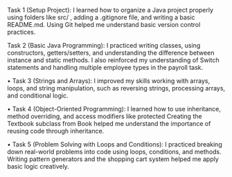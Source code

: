 Task 1 (Setup Project):
I learned how to organize a Java project properly using folders like src/ , adding a .gitignore file, and writing a basic README.md. Using Git helped me understand basic version control practices.

Task 2 (Basic Java Programming):
I practiced writing classes, using constructors, getters/setters, and understanding the difference between instance and static methods. I also reinforced my understanding of Switch statements and handling multiple employee types in the payroll task.

•  Task 3 (Strings and Arrays):
I improved my skills working with arrays, loops, and string manipulation, such as reversing strings, processing arrays, and conditional logic.

•  Task 4 (Object-Oriented Programming):
I learned how to use inheritance, method overriding, and access modifiers like protected Creating the Textbook subclass from Book helped me understand the importance of reusing code through inheritance.

•  Task 5 (Problem Solving with Loops and Conditions):
I practiced breaking down real-world problems into code using loops, conditions, and methods. Writing pattern generators and the shopping cart system helped me apply basic logic creatively.
